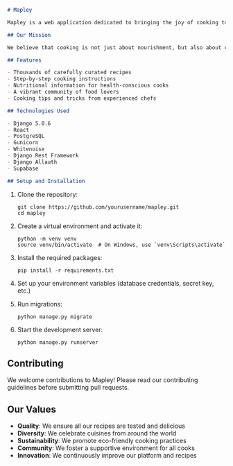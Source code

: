 ```markdown
# Mapley

Mapley is a web application dedicated to bringing the joy of cooking to everyone. Our platform aims to inspire home cooks of all skill levels to explore new flavors, try exciting recipes, and share their culinary experiences with others.

## Our Mission

We believe that cooking is not just about nourishment, but also about creativity, culture, and connection. Through Mapley, we aim to make cooking accessible, enjoyable, and rewarding for all.

## Features

- Thousands of carefully curated recipes
- Step-by-step cooking instructions
- Nutritional information for health-conscious cooks
- A vibrant community of food lovers
- Cooking tips and tricks from experienced chefs

## Technologies Used

- Django 5.0.6
- React
- PostgreSQL
- Gunicorn
- Whitenoise
- Django Rest Framework
- Django Allauth
- Supabase

## Setup and Installation
   ```
1. Clone the repository:
   ```
   git clone https://github.com/yourusername/mapley.git
   cd mapley
2. Create a virtual environment and activate it:
   ```
   python -m venv venv
   source venv/bin/activate  # On Windows, use `venv\Scripts\activate`
   ```
3. Install the required packages:
   ```
   pip install -r requirements.txt
   ```

4. Set up your environment variables (database credentials, secret key, etc.)

5. Run migrations:
   ```
   python manage.py migrate
   ```

6. Start the development server:
   ```
   python manage.py runserver
   ```

## Contributing

We welcome contributions to Mapley! Please read our contributing guidelines before submitting pull requests.

## Our Values

- **Quality**: We ensure all our recipes are tested and delicious
- **Diversity**: We celebrate cuisines from around the world
- **Sustainability**: We promote eco-friendly cooking practices
- **Community**: We foster a supportive environment for all cooks
- **Innovation**: We continuously improve our platform and recipes
```
